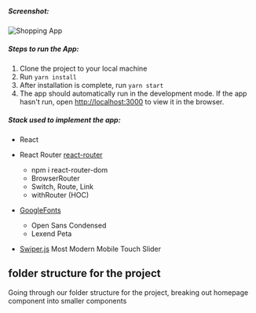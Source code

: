 ##### Screenshot:

![Shopping App]()

##### Steps to run the App:

1. Clone the project to your local machine
2. Run `yarn install`
3. After installation is complete, run `yarn start`
4. The app should automatically run in the development mode.
   If the app hasn't run, open [http://localhost:3000](http://localhost:3000) to view it in the browser.

##### Stack used to implement the app:

- React

- React Router [react-router](https://reactrouter.com/web/guides/quick-start)
  - npm i react-router-dom
  - BrowserRouter
  - Switch, Route, Link
  - withRouter (HOC)

- [GoogleFonts](https://fonts.google.com/?query=Lexend+pe)
  - Open Sans Condensed
  - Lexend Peta
  
- [Swiper.js](https://swiperjs.com/react)  Most Modern Mobile Touch Slider


## folder structure for the project

Going through our folder structure for the project, breaking out homepage component into smaller components